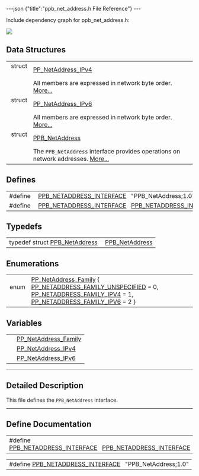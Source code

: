 ---json {"title":"ppb_net_address.h File Reference"} ---

Include dependency graph for ppb_net_address.h:

![](/docs/native-client/pepper_beta/c/ppb__net__address_8h__incl.png)

## Data Structures

<table><tbody><tr class="odd"><td style="text-align: right;">struct  </td><td><a href="/docs/native-client/pepper_beta/c/struct_p_p___net_address___i_pv4/" class="el">PP_NetAddress_IPv4</a></td></tr><tr class="even"><td style="text-align: right;"> </td><td>All members are expressed in network byte order. <a href="/docs/native-client/pepper_beta/c/struct_p_p___net_address___i_pv4#details">More...</a><br />
</td></tr><tr class="odd"><td style="text-align: right;">struct  </td><td><a href="/docs/native-client/pepper_beta/c/struct_p_p___net_address___i_pv6/" class="el">PP_NetAddress_IPv6</a></td></tr><tr class="even"><td style="text-align: right;"> </td><td>All members are expressed in network byte order. <a href="/docs/native-client/pepper_beta/c/struct_p_p___net_address___i_pv6#details">More...</a><br />
</td></tr><tr class="odd"><td style="text-align: right;">struct  </td><td><a href="/docs/native-client/pepper_beta/c/struct_p_p_b___net_address__1__0/" class="el">PPB_NetAddress</a></td></tr><tr class="even"><td style="text-align: right;"> </td><td>The <code>PPB_NetAddress</code> interface provides operations on network addresses. <a href="/docs/native-client/pepper_beta/c/struct_p_p_b___net_address__1__0#details">More...</a><br />
</td></tr></tbody></table>

## Defines

<table><tbody><tr class="odd"><td style="text-align: right;">#define </td><td><a href="/docs/native-client/pepper_beta/c/ppb__net__address_8h#aa487d14ecdf0f4ce95f95f429599b940" class="el">PPB_NETADDRESS_INTERFACE</a>   "PPB_NetAddress;1.0"</td></tr><tr class="even"><td style="text-align: right;">#define </td><td><a href="/docs/native-client/pepper_beta/c/ppb__net__address_8h#a4797048cd8b1d0ab96d600d0f2003f88" class="el">PPB_NETADDRESS_INTERFACE</a>   <a href="/docs/native-client/pepper_beta/c/ppb__net__address_8h#aa487d14ecdf0f4ce95f95f429599b940" class="el">PPB_NETADDRESS_INTERFACE</a></td></tr></tbody></table>

## Typedefs

<table><tbody><tr class="odd"><td style="text-align: right;">typedef struct <a href="/docs/native-client/pepper_beta/c/struct_p_p_b___net_address__1__0/" class="el">PPB_NetAddress</a> </td><td><a href="/docs/native-client/pepper_beta/c/group___interfaces#gad6c325ff5a0a74f318a680971d0a7c52" class="el">PPB_NetAddress</a></td></tr></tbody></table>

## Enumerations

<table><tbody><tr class="odd"><td style="text-align: right;">enum  </td><td><a href="/docs/native-client/pepper_beta/c/group___enums#ga43636bcadf9aa312a4c345d210ae6c55" class="el">PP_NetAddress_Family</a> { <a href="/docs/native-client/pepper_beta/c/group___enums#gga43636bcadf9aa312a4c345d210ae6c55a2aef50ef77ad0122b649f0b9ac4c41bc" class="el">PP_NETADDRESS_FAMILY_UNSPECIFIED</a> = 0, <a href="/docs/native-client/pepper_beta/c/group___enums#gga43636bcadf9aa312a4c345d210ae6c55a054684e064e8d819f8b2d80640196585" class="el">PP_NETADDRESS_FAMILY_IPV4</a> = 1, <a href="/docs/native-client/pepper_beta/c/group___enums#gga43636bcadf9aa312a4c345d210ae6c55aa70bb3acced932eb4fe7df3aae85c27a" class="el">PP_NETADDRESS_FAMILY_IPV6</a> = 2 }</td></tr></tbody></table>

## Variables

<table><tbody><tr class="odd"><td style="text-align: right;"> </td><td><a href="/docs/native-client/pepper_beta/c/group___enums#ga43636bcadf9aa312a4c345d210ae6c55" class="el">PP_NetAddress_Family</a></td></tr><tr class="even"><td style="text-align: right;"> </td><td><a href="/docs/native-client/pepper_beta/c/group___structs#ga34eaf167d3bf1a00281de167719ca604" class="el">PP_NetAddress_IPv4</a></td></tr><tr class="odd"><td style="text-align: right;"> </td><td><a href="/docs/native-client/pepper_beta/c/group___structs#ga1301bb0d95a4b2e8907002b3bdc8f6d9" class="el">PP_NetAddress_IPv6</a></td></tr></tbody></table>

---

<span id="details" class="anchor" style="margin: 0;"></span>

## Detailed Description

This file defines the `PPB_NetAddress` interface.

---

## Define Documentation

<span id="a4797048cd8b1d0ab96d600d0f2003f88" class="anchor" style="margin: 0;"></span>

<table><tbody><tr class="odd"><td>#define <a href="/docs/native-client/pepper_beta/c/ppb__net__address_8h#a4797048cd8b1d0ab96d600d0f2003f88" class="el">PPB_NETADDRESS_INTERFACE</a>   <a href="/docs/native-client/pepper_beta/c/ppb__net__address_8h#aa487d14ecdf0f4ce95f95f429599b940" class="el">PPB_NETADDRESS_INTERFACE</a></td></tr></tbody></table>

<span id="aa487d14ecdf0f4ce95f95f429599b940" class="anchor" style="margin: 0;"></span>

<table><tbody><tr class="odd"><td>#define <a href="/docs/native-client/pepper_beta/c/ppb__net__address_8h#aa487d14ecdf0f4ce95f95f429599b940" class="el">PPB_NETADDRESS_INTERFACE</a>   "PPB_NetAddress;1.0"</td></tr></tbody></table>
